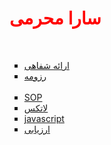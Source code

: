 <html>
<head>
<h1 style="color:red">
سارا محرمی
</h1>
<br/>
</head>
<body>

<ul type="square">
<li>
<a href="https://github.com/saramoharamee6880/PNU_3991_AR.github.io/blob/gh-pages/slide.pdf">ارائه شفاهی</a>
</li>
<li>
<a href="https://saramoharamee6880.github.io">رزومه</a>
</li>
<br/>
<li>
<a href="https://saramoharamee6880.github.io/Angizehname.html">SOP</a>
</li>

<li>
<a href="https://github.com/saramoharamee6880/PNU_3991_AR.github.io/blob/gh-pages/Ravesh.pdf ">لاتکس</a>
</li>
<li>
<a href="https://github.com/saramoharamee6880/PNU_3991_AR.github.io/blob/gh-pages/download-1.pdf">javascript</a>
</li>
<li>
  <a href="https://github.com/saramoharamee6880/PNU_3991_AR.github.io/blob/gh-pages/%D8%A7%D8%B1%D8%B2%DB%8C%D8%A7%D8%A8%DB%8C%20%D8%B1%D9%88%D8%B4%20%D9%BE%DA%98%D9%88%D9%87%D8%B4.pdf">ارزیابی </a>
  </li>

</ul>
</body>
</html>
